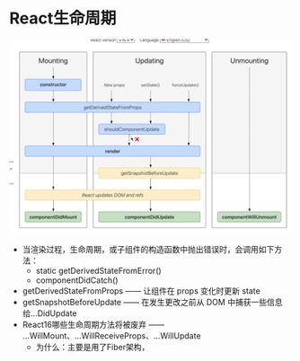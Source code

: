 # React生命周期

![React生命周期](../../media/lifecycles.png)

- 当渲染过程，生命周期，或子组件的构造函数中抛出错误时，会调用如下方法：
  - static getDerivedStateFromError()
  - componentDidCatch()
- getDerivedStateFromProps —— 让组件在 props 变化时更新 state
- getSnapshotBeforeUpdate —— 在发生更改之前从 DOM 中捕获一些信息给...DidUpdate
- React16哪些生命周期方法将被废弃 —— ...WillMount、...WillReceiveProps、...WillUpdate
  - 为什么：主要是用了Fiber架构，